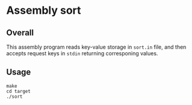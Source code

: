 # Assembly sort

## Overall

This assembly program reads key-value storage in `sort.in` file, and then
accepts request keys in `stdin` returning corresponing values.

## Usage

```
make
cd target
./sort
```
